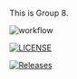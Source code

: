This is Group 8.

![workflow](https://github.com/yamone17/DevOps_Gp8/actions/workflows/main.yml/badge.svg)

[![LICENSE](https://img.shields.io/github/license/yamone17/DevOps_Gp8.svg?style=flat-square)](https://github.com/yamone17/DevOps_Gp8/blob/master/LICENSE)

[![Releases](https://img.shields.io/github/release/yamone17/DevOps_Gp8/all.svg?style=flat-square)](https://github.com/yamone17/DevOps_Gp8/releases)